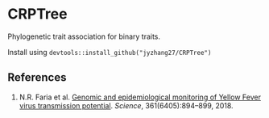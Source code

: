 # CRPTree
Phylogenetic trait association for binary traits. 

Install using `devtools::install_github("jyzhang27/CRPTree")`

## References 

1. N.R. Faria et al.
[Genomic and epidemiological monitoring of Yellow Fever virus transmission potential](https://www.science.org/doi/10.1126/science.aat7115).
*Science*, 361(6405):894–899, 2018.
